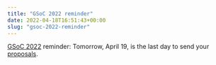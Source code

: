 ```yaml
---
title: "GSoC 2022 reminder"
date: 2022-04-18T16:51:43+00:00
slug: "gsoc-2022-reminder"
---
```


[GSoC 2022](https://summerofcode.withgoogle.com/) reminder:
Tomorrow, April 19, is the last day to send your [proposals](https://organicmaps.app/news/2022-04-11/some-guidelines-for-google-summer-of-code-2022-gsoc-participants-who-want-to-become-open-source-contributors-to-organic-maps/).
